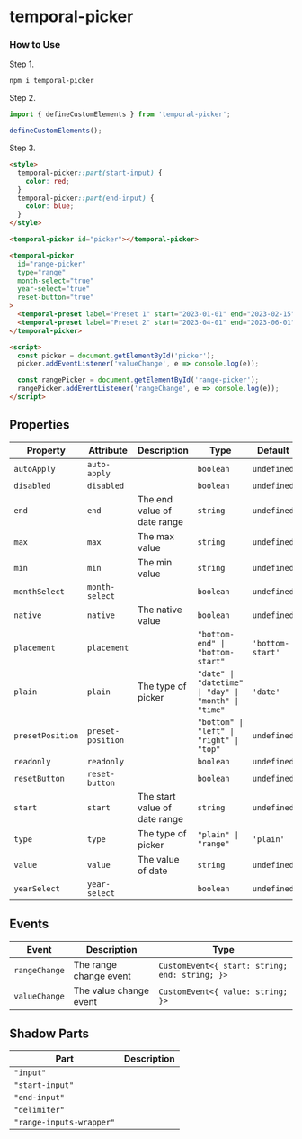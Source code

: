 # temporal-picker


### How to Use

Step 1.
```bash
npm i temporal-picker
```

Step 2.
```javascript
import { defineCustomElements } from 'temporal-picker';

defineCustomElements();
```

Step 3.
```html
<style>
  temporal-picker::part(start-input) {
    color: red;
  }
  temporal-picker::part(end-input) {
    color: blue;
  }
</style>

<temporal-picker id="picker"></temporal-picker>

<temporal-picker
  id="range-picker"
  type="range"
  month-select="true"
  year-select="true"
  reset-button="true"
>
  <temporal-preset label="Preset 1" start="2023-01-01" end="2023-02-15"></temporal-preset>
  <temporal-preset label="Preset 2" start="2023-04-01" end="2023-06-01"></temporal-preset>
</temporal-picker>

<script>
  const picker = document.getElementById('picker');
  picker.addEventListener('valueChange', e => console.log(e));

  const rangePicker = document.getElementById('range-picker');
  rangePicker.addEventListener('rangeChange', e => console.log(e));
</script>
```


## Properties

| Property         | Attribute         | Description                   | Type                                                 | Default          |
| ---------------- | ----------------- | ----------------------------- | ---------------------------------------------------- | ---------------- |
| `autoApply`      | `auto-apply`      |                               | `boolean`                                            | `undefined`      |
| `disabled`       | `disabled`        |                               | `boolean`                                            | `undefined`      |
| `end`            | `end`             | The end value of date range   | `string`                                             | `undefined`      |
| `max`            | `max`             | The max value                 | `string`                                             | `undefined`      |
| `min`            | `min`             | The min value                 | `string`                                             | `undefined`      |
| `monthSelect`    | `month-select`    |                               | `boolean`                                            | `undefined`      |
| `native`         | `native`          | The native value              | `boolean`                                            | `undefined`      |
| `placement`      | `placement`       |                               | `"bottom-end" \| "bottom-start"`                     | `'bottom-start'` |
| `plain`          | `plain`           | The type of picker            | `"date" \| "datetime" \| "day" \| "month" \| "time"` | `'date'`         |
| `presetPosition` | `preset-position` |                               | `"bottom" \| "left" \| "right" \| "top"`             | `undefined`      |
| `readonly`       | `readonly`        |                               | `boolean`                                            | `undefined`      |
| `resetButton`    | `reset-button`    |                               | `boolean`                                            | `undefined`      |
| `start`          | `start`           | The start value of date range | `string`                                             | `undefined`      |
| `type`           | `type`            | The type of picker            | `"plain" \| "range"`                                 | `'plain'`        |
| `value`          | `value`           | The value of date             | `string`                                             | `undefined`      |
| `yearSelect`     | `year-select`     |                               | `boolean`                                            | `undefined`      |


## Events

| Event         | Description            | Type                                           |
| ------------- | ---------------------- | ---------------------------------------------- |
| `rangeChange` | The range change event | `CustomEvent<{ start: string; end: string; }>` |
| `valueChange` | The value change event | `CustomEvent<{ value: string; }>`              |


## Shadow Parts

| Part                     | Description |
| ------------------------ | ----------- |
| `"input"`                |             |
| `"start-input"`          |             |
| `"end-input"`            |             |
| `"delimiter"`            |             |
| `"range-inputs-wrapper"` |             |
